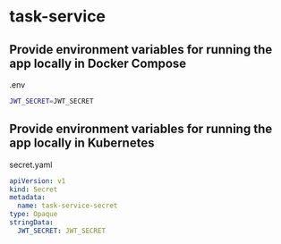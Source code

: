 # task-service

## Provide environment variables for running the app locally in Docker Compose

.env

```bash
JWT_SECRET=JWT_SECRET
```

## Provide environment variables for running the app locally in Kubernetes

secret.yaml

```yaml
apiVersion: v1
kind: Secret
metadata:
  name: task-service-secret
type: Opaque
stringData:
  JWT_SECRET: JWT_SECRET
```
